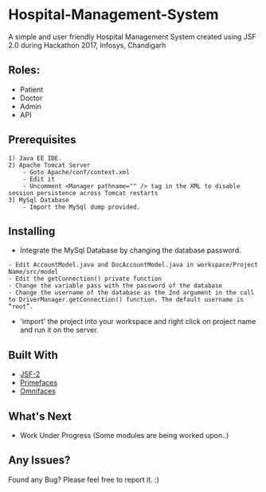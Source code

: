 # Hospital-Management-System
A simple and user friendly Hospital Management System created using JSF 2.0 during Hackathon 2017, Infosys, Chandigarh
<br />
## Roles:
* Patient
* Doctor
* Admin
* API

## Prerequisites
```
1) Java EE IDE.
2) Apache Tomcat Server
    - Goto Apache/conf/context.xml
    - Edit it
    - Uncomment <Manager pathname="" /> tag in the XML to disable session persistence across Tomcat restarts
3) MySql Database
    - Import the MySql dump provided.
```
## Installing

* Integrate the MySql Database by changing the database password.
```
- Edit AccountModel.java and DocAccountModel.java in workspace/Project Name/src/model
- Edit the getConnection() private function
- Change the variable pass with the password of the database
- Change the username of the database as the 2nd argument in the call to DriverManager.getConnection() function. The default username is “root”.
```
* 'import' the project into your workspace and right click on project name and run it on the server.
## Built With
* [JSF-2](https://en.wikipedia.org/wiki/JavaServer_Faces)
* [Primefaces](https://www.primefaces.org/)
* [Omnifaces](showcase.omnifaces.org/)

## What's Next
* Work Under Progress (Some modules are being worked upon..)

## Any Issues?
Found any Bug? Please feel free to report it. :)
